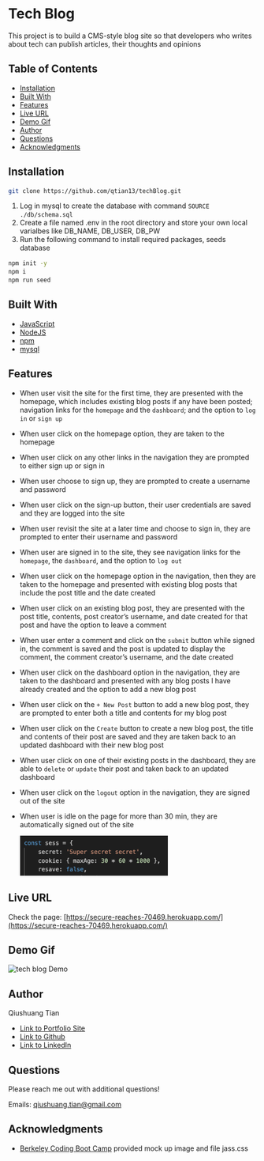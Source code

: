 # Tech Blog
This project is to build a CMS-style blog site so that developers who writes about tech can publish articles, their thoughts and opinions

## Table of Contents
* [Installation](#installation)
* [Built With](#built-with)
* [Features](#features)
* [Live URL](#live-url)
* [Demo Gif](#demo-gif)
* [Author](#author)
* [Questions](#questions)
* [Acknowledgments](#acknowledgments)

## Installation
```bash
git clone https://github.com/qtian13/techBlog.git
```
1. Log in mysql to create the database with command `SOURCE ./db/schema.sql`
2. Create a file named .env in the root directory and store your own local varialbes like DB_NAME, DB_USER, DB_PW
3. Run the following command to install required packages, seeds database
```bash
npm init -y
npm i
npm run seed
```
## Built With
* [JavaScript](https://www.javascript.com/)
* [NodeJS](https://nodejs.org/en/)
* [npm](https://www.npmjs.com/)
* [mysql](https://www.mysql.com/)

## Features
* When user visit the site for the first time, they are presented with the homepage, which includes existing blog posts if any have been posted; navigation links for the `homepage` and the `dashboard`; and the option to `log in` or `sign up`
* When user click on the homepage option, they are taken to the homepage
* When user click on any other links in the navigation they are prompted to either sign up or sign in
* When user choose to sign up, they are prompted to create a username and password
* When user click on the sign-up button, their user credentials are saved and they are logged into the site
* When user revisit the site at a later time and choose to sign in, they are prompted to enter their username and password
* When user are signed in to the site, they see navigation links for the `homepage`, the `dashboard`, and the option to `log out`
* When user click on the homepage option in the navigation, then they are taken to the homepage and presented with existing blog posts that include the post title and the date created
* When user click on an existing blog post, they are presented with the post title, contents, post creator’s username, and date created for that post and have the option to leave a comment
* When user enter a comment and click on the `submit` button while signed in, the comment is saved and the post is updated to display the comment, the comment creator’s username, and the date created
* When user click on the dashboard option in the navigation, they are taken to the dashboard and presented with any blog posts I have already created and the option to add a new blog post
* When user click on the `+ New Post` button to add a new blog post, they are prompted to enter both a title and contents for my blog post
* When user click on the `Create` button to create a new blog post, the title and contents of their post are saved and they are taken back to an updated dashboard with their new blog post
* When user click on one of their existing posts in the dashboard, they are able to `delete` or `update` their post and taken back to an updated dashboard
* When user click on the `logout` option in the navigation, they are signed out of the site
* When user is idle on the page for more than 30 min, they are automatically signed out of the site

   <img src="assets/images/cookie.png" alt="time-limit" width="300">


## Live URL
Check the page: [https://secure-reaches-70469.herokuapp.com/](https://secure-reaches-70469.herokuapp.com/)

## Demo Gif
![tech blog Demo](assets/images/demo.gif)

## Author
Qiushuang Tian
- [Link to Portfolio Site](https://qtian13.github.io/myPortfolio/)
- [Link to Github](https://github.com/qtian13)
- [Link to LinkedIn](https://www.linkedin.com/in/qiushuang-tian-a9754248/)

## Questions
Please reach me out with additional questions!

Emails: qiushuang.tian@gmail.com

## Acknowledgments
- [Berkeley Coding Boot Camp](https://bootcamp.berkeley.edu/coding/) provided mock up image and file jass.css